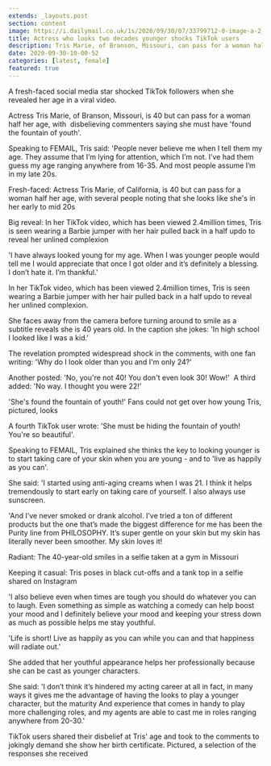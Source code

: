 ```yaml
---
extends: _layouts.post
section: content
image: https://i.dailymail.co.uk/1s/2020/09/30/07/33799712-0-image-a-2_1601448432965.jpg 
title: Actress who looks two decades younger shocks TikTok users 
description: Tris Marie, of Branson, Missouri, can pass for a woman half her age, with  disbelieving TikTok commenters saying she must have found the fountain of youth. 
date: 2020-09-30-10-00-52 
categories: [latest, female] 
featured: true 
--- 
```

A fresh-faced social media star shocked TikTok followers when she revealed her age in a viral video. 

Actress Tris Marie, of Branson, Missouri, is 40 but can pass for a woman half her age, with  disbelieving commenters saying she must have 'found the fountain of youth'.  

Speaking to FEMAIL, Tris said: 'People never believe me when I tell them my age. They assume that I’m lying for attention, which I’m not. I’ve had them guess my age ranging anywhere from 16-35. And most people assume I’m in my late 20s. 

Fresh-faced: Actress Tris Marie, of California, is 40 but can pass for a woman half her age, with several people noting that she looks like she's in her early to mid 20s

Big reveal: In her TikTok video, which has been viewed 2.4million times, Tris is seen wearing a Barbie jumper with her hair pulled back in a half updo to reveal her unlined complexion

'I have always looked young for my age. When I was younger people would tell me I would appreciate that once I got older and it’s definitely a blessing. I don’t hate it. I’m thankful.'

In her TikTok video, which has been viewed 2.4million times, Tris is seen wearing a Barbie jumper with her hair pulled back in a half updo to reveal her unlined complexion. 

She faces away from the camera before turning around to smile as a subtitle reveals she is 40 years old. In the caption she jokes: 'In high school I looked like I was a kid.'

The revelation prompted widespread shock in the comments, with one fan writing: 'Why do I look older than you and I'm only 24?'

Another posted: 'No, you're not 40! You don't even look 30! Wow!'  A third added: 'No way. I thought you were 22!' 



'She's found the fountain of youth!' Fans could not get over how young Tris, pictured, looks  

A fourth TikTok user wrote: 'She must be hiding the fountain of youth! You're so beautiful'. 

Speaking to FEMAIL, Tris explained she thinks the key to looking younger is to start taking care of your skin when you are young - and to 'live as happily as you can'. 

She said: 'I started using anti-aging creams when I was 21. I think it helps tremendously to start early on taking care of yourself. I also always use sunscreen. 

'And I’ve never smoked or drank alcohol. I’ve tried a ton of different products but the one that’s made the biggest difference for me has been the Purity line from PHILOSOPHY. It’s super gentle on your skin but my skin has literally never been smoother. My skin loves it! 



Radiant: The 40-year-old smiles in a selfie taken at a gym in Missouri

Keeping it casual: Tris poses in black cut-offs and a tank top in a selfie shared on Instagram

'I also believe even when times are tough you should do whatever you can to laugh. Even something as simple as watching a comedy can help boost your mood and I definitely believe your mood and keeping your stress down as much as possible helps me stay youthful. 

'Life is short! Live as happily as you can while you can and that happiness will radiate out.'

She added that her youthful appearance helps her professionally because she can be cast as younger characters. 

She said: 'I don’t think it’s hindered my acting career at all in fact, in many ways it gives me the advantage of having the looks to play a younger character, but the maturity And experience that comes in handy to play more challenging roles, and my agents are able to cast me in roles ranging anywhere from 20-30.' 











TikTok users shared their disbelief at Tris' age and took to the comments to jokingly demand she show her birth certificate. Pictured, a selection of the responses she received

